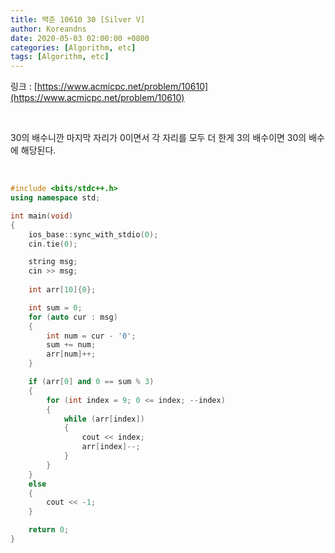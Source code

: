 ```yaml
---
title: 백준 10610 30 [Silver V]
author: Koreandns
date: 2020-05-03 02:00:00 +0800
categories: [Algorithm, etc]
tags: [Algorithm, etc]
---
```




링크 : [https://www.acmicpc.net/problem/10610](https://www.acmicpc.net/problem/10610)



<br>

30의 배수니깐 마지막 자리가 0이면서 각 자리를 모두 더 한게 3의 배수이면 30의 배수에 해당된다.

<br>



```c++
#include <bits/stdc++.h>
using namespace std;

int main(void)
{
	ios_base::sync_with_stdio(0);
	cin.tie(0);

	string msg;
	cin >> msg;
    
	int arr[10]{0};

	int sum = 0;
	for (auto cur : msg)
	{
		int num = cur - '0';
		sum += num;
		arr[num]++;
	}

	if (arr[0] and 0 == sum % 3)
	{
		for (int index = 9; 0 <= index; --index)
		{
			while (arr[index])
			{
				cout << index;
				arr[index]--;
			}
		}
	}
	else
	{
		cout << -1;
	}

	return 0;
}
```

